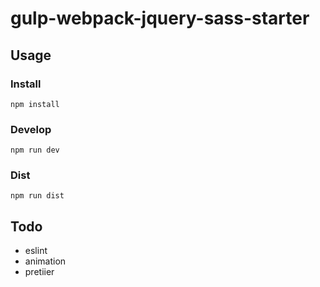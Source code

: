# gulp-webpack-jquery-sass-starter

## Usage

### Install
```
npm install
```
### Develop
```
npm run dev
```
### Dist
```
npm run dist
```


## Todo
- eslint
- animation
- pretiier